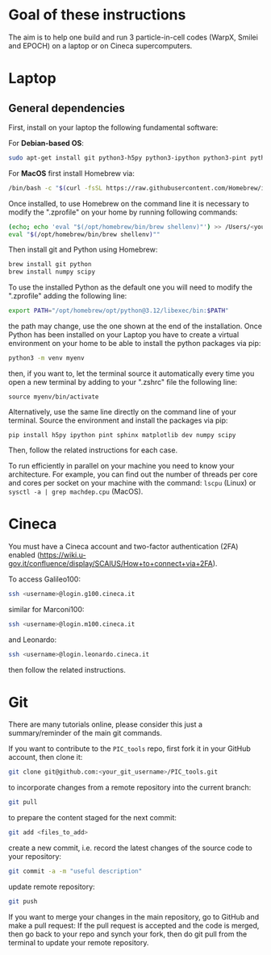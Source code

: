# Goal of these instructions
The aim is to help one build and run 3 particle-in-cell codes (WarpX, Smilei and EPOCH) on a laptop or on Cineca supercomputers.

# Laptop
## General dependencies
First, install on your laptop the following fundamental software:

For **Debian-based OS**:
```bash
sudo apt-get install git python3-h5py python3-ipython python3-pint python3-sphinx python3-matplotlib python3-dev python3-numpy python3-scipy python3-pip build-essential gcc libhdf5-openmpi-dev 
```

For **MacOS** first install Homebrew via:
```bash
/bin/bash -c "$(curl -fsSL https://raw.githubusercontent.com/Homebrew/install/HEAD/install.sh)"
```
Once installed, to use Homebrew on the command line it is necessary to modify the ".zprofile" on your home by running following commands:
```bash
(echo; echo 'eval "$(/opt/homebrew/bin/brew shellenv)"') >> /Users/<your_account>/.zprofile
eval "$(/opt/homebrew/bin/brew shellenv)""
```
Then install git and Python using Homebrew:
```bash
brew install git python
brew install numpy scipy 
```
To use the installed Python as the default one you will need to modify the ".zprofile" adding the following line:
```bash
export PATH="/opt/homebrew/opt/python@3.12/libexec/bin:$PATH"
```
the path may change, use the one shown at the end of the installation. Once Python has been installed on your Laptop you have to create a virtual environment on your home to be able to install the python packages via pip:

``` Bash
python3 -m venv myenv
```
then, if you want to, let the terminal source it automatically every time you open a new terminal by adding to your ".zshrc" file the following line:

```
source myenv/bin/activate
```
Alternatively, use the same line directly on the command line of your terminal. Source the environment and install the packages via pip:
```
pip install h5py ipython pint sphinx matplotlib dev numpy scipy 
```
Then, follow the related instructions for each case.

To run efficiently in parallel on your machine you need to know your architecture.
For example, you can find out the number of threads per core and cores per socket on your machine with the command: `lscpu` (Linux) or `sysctl -a | grep machdep.cpu` (MacOS).

# Cineca
You must have a Cineca account and two-factor authentication (2FA) enabled (https://wiki.u-gov.it/confluence/display/SCAIUS/How+to+connect+via+2FA).

To access Galileo100:
```bash
ssh <username>@login.g100.cineca.it
```
similar for Marconi100:
```bash
ssh <username>@login.m100.cineca.it
```
and Leonardo:
```bash
ssh <username>@login.leonardo.cineca.it
```
then follow the related instructions. 

# Git 
There are many tutorials online, please consider this just a summary/reminder of the main git commands.

If you want to contribute to the `PIC_tools` repo, first fork it in your GitHub account, then clone it: 
```bash
git clone git@github.com:<your_git_username>/PIC_tools.git
```
to incorporate changes from a remote repository into the current branch: 
```bash
git pull
```
to prepare the content staged for the next commit:
```bash
git add <files_to_add>
```
create a new commit, i.e. record the latest changes of the source code to your repository:
```bash
git commit -a -m "useful description"
```
update remote repository:
```bash
git push
```

If you want to merge your changes in the main repository, go to GitHub and make a pull request:
If the pull request is accepted and the code is merged, then go back to your repo and synch your fork, then do git pull from the terminal to update your remote repository. 
